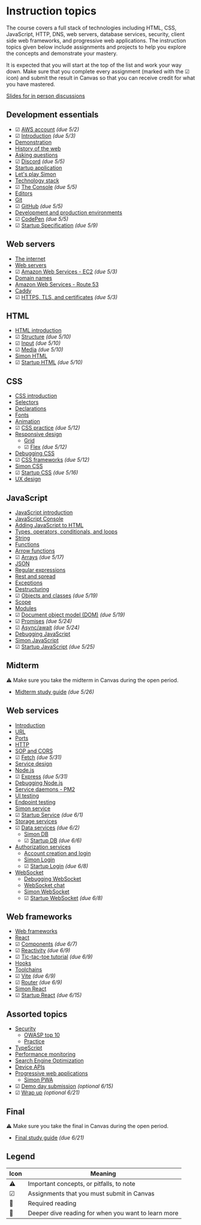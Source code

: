 # Instruction topics

The course covers a full stack of technologies including HTML, CSS, JavaScript, HTTP, DNS, web servers, database services, security, client side web frameworks, and progressive web applications. The instruction topics given below include assignments and projects to help you explore the concepts and demonstrate your mastery.

It is expected that you will start at the top of the list and work your way down. Make sure that you complete every assignment (marked with the ☑ icon) and submit the result in Canvas so that you can receive credit for what you have mastered.

[Slides for in person discussions](slides/slides.md)

## Development essentials

- ☑ [AWS account](essentials/awsAccount/awsAccount.md) _(due 5/2)_
- ☑ [Introduction](essentials/introduction/introduction.md) _(due 5/3)_
- [Demonstration](essentials/demo/demo.md)
- [History of the web](essentials/history/history.md)
- [Asking questions](essentials/askingQuestions/askingQuestions.md)
- ☑ [Discord](essentials/discord/discord.md) _(due 5/5)_
- [Startup application](essentials/startup/startup.md)
- [Let's play Simon](essentials/simon/simon.md)
- [Technology stack](essentials/techStack/techStack.md)
- ☑ [The Console](essentials/console/console.md) _(due 5/5)_
- [Editors](essentials/editors/editors.md)
- [Git](essentials/git/git.md)
- ☑ [GitHub](essentials/gitHub/gitHub.md) _(due 5/5)_
- [Development and production environments](essentials/devAndProd/devAndProd.md)
- ☑ [CodePen](essentials/codePen/codepen.md) _(due 5/5)_
- ☑ [Startup Specification](essentials/startupSpec/startupSpec.md) _(due 5/9)_

## Web servers

- [The internet](webServers/internet/internet.md)
- [Web servers](webServers/webServers/webServers.md)
- ☑ [Amazon Web Services - EC2](webServers/amazonWebServicesEc2/amazonWebServicesEc2.md) _(due 5/3)_
- [Domain names](webServers/domainNames/domainNames.md)
- [Amazon Web Services - Route 53](webServers/amazonWebServicesRoute53/amazonWebServicesRoute53.md)
- [Caddy](webServers/caddy/caddy.md)
- ☑ [HTTPS, TLS, and certificates](webServers/https/https.md) _(due 5/3)_

## HTML

- [HTML introduction](html/introduction/introduction.md)
- ☑ [Structure](html/structure/structure.md) _(due 5/10)_
- ☑ [Input](html/input/input.md) _(due 5/10)_
- ☑ [Media](html/media/media.md) _(due 5/10)_
- [Simon HTML](simon/simonHtml/simonHtml.md)
- ☑ [Startup HTML](html/startupHtml/startupHtml.md) _(due 5/10)_

## CSS

- [CSS introduction](css/introduction/introduction.md)
- [Selectors](css/selectors/selectors.md)
- [Declarations](css/declarations/declarations.md)
- [Fonts](css/fonts/fonts.md)
- [Animation](css/animation/animation.md)
- ☑ [CSS practice](css/practice/practice.md) _(due 5/12)_
- [Responsive design](css/responsive/responsive.md)
  - [Grid](css/grid/grid.md)
  - ☑ [Flex](css/flexbox/flexbox.md) _(due 5/12)_
- [Debugging CSS](css/debuggingCss/debuggingCss.md)
- ☑ [CSS frameworks](css/frameworks/frameworks.md) _(due 5/12)_
- [Simon CSS](simon/simonCss/simonCss.md)
- ☑ [Startup CSS](css/startupCss/startupCss.md) _(due 5/16)_
- [UX design](uxdesign/uxdesign.md)

## JavaScript

- [JavaScript introduction](javascript/introduction/introduction.md)
- [JavaScript Console](javascript/console/console.md)
- [Adding JavaScript to HTML](javascript/addingToHtml/addingToHtml.md)
- [Types, operators, conditionals, and loops](javascript/typeConstruct/typeConstruct.md)
- [String](javascript/string/string.md)
- [Functions](javascript/functions/functions.md)
- [Arrow functions](javascript/arrow/arrow.md)
- ☑ [Arrays](javascript/array/array.md) _(due 5/17)_
- [JSON](javascript/json/json.md)
- [Regular expressions](javascript/regularExpressions/regularExpressions.md)
- [Rest and spread](javascript/restSpread/restSpread.md)
- [Exceptions](javascript/exceptions/exceptions.md)
- [Destructuring](javascript/destructuring/destructuring.md)
- ☑ [Objects and classes](javascript/objectClasses/objectClasses.md) _(due 5/19)_
- [Scope](javascript/scope/scope.md)
- [Modules](javascript/modules/modules.md)
- ☑ [Document object model (DOM)](javascript/dom/dom.md) _(due 5/19)_
- ☑ [Promises](javascript/promises/promises.md) _(due 5/24)_
- ☑ [Async/await](javascript/asyncAwait/asyncAwait.md) _(due 5/24)_
- [Debugging JavaScript](javascript/debuggingJavascript/debuggingJavascript.md)
- [Simon JavaScript](simon/simonJavascript/simonJavascript.md)
- ☑ [Startup JavaScript](javascript/startupJavascript/startupJavascript.md) _(due 5/25)_

## Midterm

⚠ Make sure you take the midterm in Canvas during the open period.

- [Midterm study guide](test/midterm.md) _(due 5/26)_

## Web services

- [Introduction](webServices/introduction/introduction.md)
- [URL](webServices/url/url.md)
- [Ports](webServices/ports/ports.md)
- [HTTP](webServices/http/http.md)
- [SOP and CORS](webServices/cors/cors.md)
- ☑ [Fetch](webServices/fetch/fetch.md) _(due 5/31)_
- [Service design](webServices/design/design.md)
- [Node.js](webServices/node/node.md)
- ☑ [Express](webServices/express/express.md) _(due 5/31)_
- [Debugging Node.js](webServices/debuggingNode/debuggingNode.md)
- [Service daemons - PM2](webServices/pm2/pm2.md)
- [UI testing](webServices/uiTesting/uiTesting.md)
- [Endpoint testing](webServices/endpointTesting/endpointTesting.md)
- [Simon service](simon/simonService/simonService.md)
- ☑ [Startup Service](webServices/startupService/startupService.md) _(due 6/1)_
- [Storage services](webServices/storageServices/storageServices.md)
- ☑ [Data services](webServices/dataServices/dataServices.md) _(due 6/2)_
  - [Simon DB](simon/simonDb/simonDb.md)
  - ☑ [Startup DB](webServices/startupDb/startupDb.md) _(due 6/6)_
- [Authorization services](webServices/authorizationServices/authorizationServices.md)
  - [Account creation and login](webServices/login/login.md)
  - [Simon Login](simon/simonLogin/simonLogin.md)
  - ☑ [Startup Login](webServices/startupLogin/startupLogin.md) _(due 6/8)_
- [WebSocket](webServices/webSocket/webSocket.md)
  - [Debugging WebSocket](webServices/webSocket/debugging.md)
  - [WebSocket chat](webServices/webSocket/chat.md)
  - [Simon WebSocket](simon/simonWebSocket/simonWebSocket.md)
  - ☑ [Startup WebSocket](webServices/startupWebSocket/startupWebSocket.md) _(due 6/8)_

## Web frameworks

- [Web frameworks](webFrameworks/introduction/introduction.md)
- [React](webFrameworks/react/introduction/introduction.md)
- ☑ [Components](webFrameworks/react/components/components.md) _(due 6/7)_
- ☑ [Reactivity](webFrameworks/react/reactivity/reactivity.md) _(due 6/9)_
- ☑ [Tic-tac-toe tutorial](webFrameworks/react/ticTacToe/ticTacToe.md) _(due 6/9)_
- [Hooks](webFrameworks/react/hooks/hooks.md)
- [Toolchains](webFrameworks/react/toolChains/toolChains.md)
- ☑ [Vite](webFrameworks/react/vite/vite.md) _(due 6/9)_
- ☑ [Router](webFrameworks/react/router/router.md) _(due 6/9)_
- [Simon React](simon/simonReact/simonReact.md)
- ☑ [Startup React](webFrameworks/startupReact/startupReact.md) _(due 6/15)_

## Assorted topics

- [Security](security/overview/overview.md)
  - [OWASP top 10](security/owasp/owasp.md)
  - [Practice](security/practice/practice.md)
- [TypeScript](webFrameworks/typeScript/typeScript.md)
- [Performance monitoring](webFrameworks/performanceMonitoring/performanceMonditoring.md)
- [Search Engine Optimization](webFrameworks/seo/seo.md)
- [Device APIs](webFrameworks/device/device.md)
- [Progressive web applications](webFrameworks/pwa/pwa.md)
  - [Simon PWA](simon/simonPwa/simonPwa.md)
- ☑ [Demo day submission](webFrameworks/demoDay/demoDay.md) _(optional 6/15)_
- ☑ [Wrap up](webFrameworks/wrapUp/wrapUp.md) _(optional 6/21)_

## Final

⚠ Make sure you take the final in Canvas during the open period.

- [Final study guide](test/final.md) _(due 6/21)_

## Legend

| Icon | Meaning                                             |
| ---- | --------------------------------------------------- |
| ⚠    | Important concepts, or pitfalls, to note            |
| ☑    | Assignments that you must submit in Canvas          |
| 🔑   | Required reading                                    |
| 📖   | Deeper dive reading for when you want to learn more |

